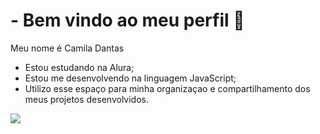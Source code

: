 # - Bem vindo ao meu perfil 💚

Meu nome é Camila Dantas

 - Estou estudando na Alura;
 - Estou me desenvolvendo na linguagem JavaScript;
 - Utilizo esse espaço para minha organizaçao e compartilhamento dos meus projetos desenvolvidos.
 
![](https://s2.glbimg.com/MU_HOBQHWW68xx07g9NWMS4QQwg=/e.glbimg.com/og/ed/f/original/2021/11/30/giphy_1.gif)

